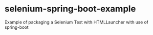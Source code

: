 # selenium-spring-boot-example
Example of packaging a Selenium Test with HTMLLauncher with use of spring-boot
